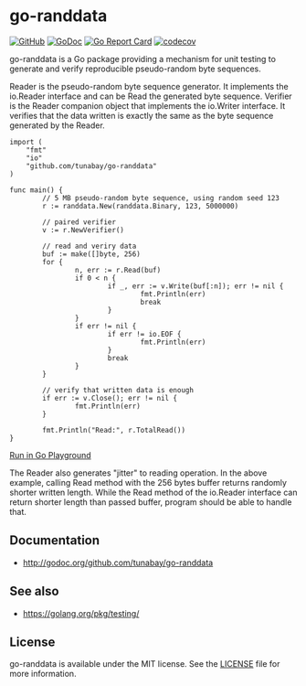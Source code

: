 # go-randdata

[![GitHub](https://img.shields.io/github/license/mashape/apistatus.svg)](https://github.com/tunabay/go-randdata/blob/master/LICENSE)
[![GoDoc](https://godoc.org/github.com/tunabay/go-randdata?status.svg)](https://godoc.org/github.com/tunabay/go-randdata)
[![Go Report Card](https://goreportcard.com/badge/github.com/tunabay/go-randdata)](https://goreportcard.com/report/github.com/tunabay/go-randdata)
[![codecov](https://codecov.io/gh/tunabay/go-randdata/branch/master/graph/badge.svg)](https://codecov.io/gh/tunabay/go-randdata)

go-randdata is a Go package providing a mechanism for unit testing to generate
and verify reproducible pseudo-random byte sequences.

Reader is the pseudo-random byte sequence generator. It implements the io.Reader
interface and can be Read the generated byte sequence. Verifier is the Reader
companion object that implements the io.Writer interface. It verifies that the
data written is exactly the same as the byte sequence generated by the Reader.
```
import (
	"fmt"
	"io"
	"github.com/tunabay/go-randdata"
)

func main() {
        // 5 MB pseudo-random byte sequence, using random seed 123
        r := randdata.New(randdata.Binary, 123, 5000000)

        // paired verifier
        v := r.NewVerifier()

        // read and veriry data
        buf := make([]byte, 256)
        for {
                n, err := r.Read(buf)
                if 0 < n {
                        if _, err := v.Write(buf[:n]); err != nil {
                                fmt.Println(err)
                                break
                        }
                }
                if err != nil {
                        if err != io.EOF {
                                fmt.Println(err)
                        }
                        break
                }
        }

        // verify that written data is enough
        if err := v.Close(); err != nil {
                fmt.Println(err)
        }

        fmt.Println("Read:", r.TotalRead())
}
```
[Run in Go Playground](https://play.golang.org/p/SgEvIZ0cNjw)

The Reader also generates "jitter" to reading operation. In the above example,
calling Read method with the 256 bytes buffer returns randomly shorter written
length. While the Read method of the io.Reader interface can return shorter
length than passed buffer, program should be able to handle that.

## Documentation

- http://godoc.org/github.com/tunabay/go-randdata

## See also

- https://golang.org/pkg/testing/

## License

go-randdata is available under the MIT license. See the [LICENSE](LICENSE) file for more information.
